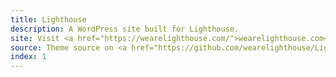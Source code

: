 ```yaml
---
title: Lighthouse
description: A WordPress site built for Lighthouse.
site: Visit <a href="https://wearelighthouse.com/">wearelighthouse.com</a>
source: Theme source on <a href="https://github.com/wearelighthouse/Lighthouse-WordPress-Theme">GitHub</a>
index: 1
---
```


